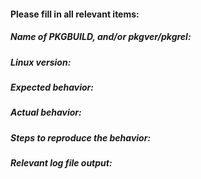 <!-- Delete non-relevant parts if this is not a bug report -->

#### Please fill in all relevant items: ####

##### Name of PKGBUILD, and/or pkgver/pkgrel: #####

##### Linux version: #####

##### Expected behavior: #####

##### Actual behavior: #####

##### Steps to reproduce the behavior: #####

##### Relevant log file output: #####
